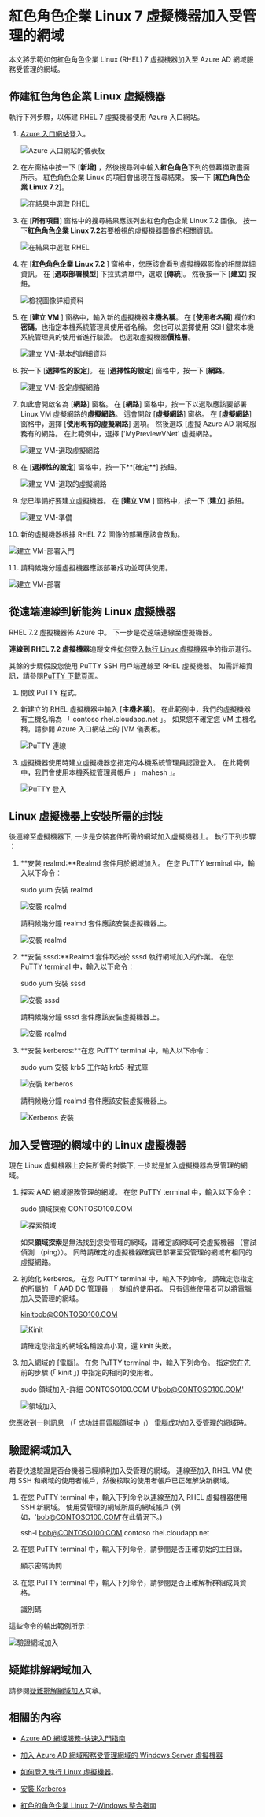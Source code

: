 <properties
    pageTitle="Azure Active Directory 網域服務︰ RHEL VM 加入受管理的網域 |Microsoft Azure"
    description="Azure AD 網域服務中加入紅色角色企業 Linux 虛擬機器"
    services="active-directory-ds"
    documentationCenter=""
    authors="mahesh-unnikrishnan"
    manager="stevenpo"
    editor="curtand"/>

<tags
    ms.service="active-directory-ds"
    ms.workload="identity"
    ms.tgt_pltfrm="na"
    ms.devlang="na"
    ms.topic="article"
    ms.date="10/02/2016"
    ms.author="maheshu"/>

# <a name="join-a-red-hat-enterprise-linux-7-virtual-machine-to-a-managed-domain"></a>紅色角色企業 Linux 7 虛擬機器加入受管理的網域
本文將示範如何紅色角色企業 Linux (RHEL) 7 虛擬機器加入至 Azure AD 網域服務受管理的網域。

## <a name="provision-a-red-hat-enterprise-linux-virtual-machine"></a>佈建紅色角色企業 Linux 虛擬機器
執行下列步驟，以佈建 RHEL 7 虛擬機器使用 Azure 入口網站。

1. [Azure 入口網站](https://portal.azure.com)登入。

    ![Azure 入口網站的儀表板](./media/active-directory-domain-services-admin-guide/rhel-join-azure-portal-dashboard.png)

2. 在左窗格中按一下 [**新增]** ，然後搜尋列中輸入**紅色角色**下列的螢幕擷取畫面所示。 紅色角色企業 Linux 的項目會出現在搜尋結果。 按一下 [**紅色角色企業 Linux 7.2**]。

    ![在結果中選取 RHEL](./media/active-directory-domain-services-admin-guide/rhel-join-azure-portal-find-rhel-image.png)

3. 在 [**所有項目**] 窗格中的搜尋結果應該列出紅色角色企業 Linux 7.2 圖像。 按一下**紅色角色企業 Linux 7.2**若要檢視的虛擬機器圖像的相關資訊。

    ![在結果中選取 RHEL](./media/active-directory-domain-services-admin-guide/rhel-join-azure-portal-select-rhel-image.png)

4. 在 [**紅色角色企業 Linux 7.2** ] 窗格中，您應該會看到虛擬機器影像的相關詳細資訊。 在 [**選取部署模型**] 下拉式清單中，選取 [**傳統**]。 然後按一下 [**建立**] 按鈕。

    ![檢視圖像詳細資料](./media/active-directory-domain-services-admin-guide/rhel-join-azure-portal-create-clicked.png)

5. 在 [**建立 VM** ] 窗格中，輸入新的虛擬機器**主機名稱**。 在 [**使用者名稱**] 欄位和**密碼**，也指定本機系統管理員使用者名稱。 您也可以選擇使用 SSH 鍵來本機系統管理員的使用者進行驗證。 也選取虛擬機器**價格層**。

    ![建立 VM-基本的詳細資料](./media/active-directory-domain-services-admin-guide/rhel-join-azure-portal-create-vm-basic-details.png)

6. 按一下 [**選擇性的設定**]。 在 [**選擇性的設定**] 窗格中，按一下 [**網路**。

    ![建立 VM-設定虛擬網路](./media/active-directory-domain-services-admin-guide/rhel-join-azure-portal-create-vm-configure-vnet.png)

7. 如此會開啟名為 [**網路**] 窗格。 在 [**網路**] 窗格中，按一下以選取應該要部署 Linux VM 虛擬網路的**虛擬網路**。 這會開啟 [**虛擬網路**] 窗格。 在 [**虛擬網路**] 窗格中，選擇 [**使用現有的虛擬網路**] 選項。 然後選取 [虛擬 Azure AD 網域服務有的網路。 在此範例中，選擇 ['MyPreviewVNet' 虛擬網路。

    ![建立 VM-選取虛擬網路](./media/active-directory-domain-services-admin-guide/rhel-join-azure-portal-create-vm-select-vnet.png)

8. 在 [**選擇性的設定**] 窗格中，按一下**[確定**] 按鈕。

    ![建立 VM-選取的虛擬網路](./media/active-directory-domain-services-admin-guide/rhel-join-azure-portal-create-vm-vnet-selected.png)

9. 您已準備好要建立虛擬機器。 在 [**建立 VM** ] 窗格中，按一下 [**建立**] 按鈕。

    ![建立 VM-準備](./media/active-directory-domain-services-admin-guide/rhel-join-azure-portal-create-vm.png)

10. 新的虛擬機器根據 RHEL 7.2 圖像的部署應該會啟動。

  ![建立 VM-部署入門](./media/active-directory-domain-services-admin-guide/rhel-join-azure-portal-create-vm-deployment-started.png)

11. 請稍候幾分鐘虛擬機器應該部署成功並可供使用。

  ![建立 VM-部署](./media/active-directory-domain-services-admin-guide/rhel-join-azure-portal-create-vm-deployed.png)



## <a name="connect-remotely-to-the-newly-provisioned-linux-virtual-machine"></a>從遠端連線到新能夠 Linux 虛擬機器
RHEL 7.2 虛擬機器佈 Azure 中。 下一步是從遠端連線至虛擬機器。

**連線到 RHEL 7.2 虛擬機器**追蹤文件[如何登入執行 Linux 虛擬機器](../virtual-machines/virtual-machines-linux-mac-create-ssh-keys.md)中的指示進行。

其餘的步驟假設您使用 PuTTY SSH 用戶端連線至 RHEL 虛擬機器。 如需詳細資訊，請參閱[PuTTY 下載頁面](http://www.chiark.greenend.org.uk/~sgtatham/putty/download.html)。

1. 開啟 PuTTY 程式。

2. 新建立的 RHEL 虛擬機器中輸入 [**主機名稱**]。 在此範例中，我們的虛擬機器有主機名稱為 「 contoso rhel.cloudapp.net 」。 如果您不確定您 VM 主機名稱，請參閱 Azure 入口網站上的 [VM 儀表板。

    ![PuTTY 連線](./media/active-directory-domain-services-admin-guide/rhel-join-azure-portal-putty-connect.png)

3. 虛擬機器使用時建立虛擬機器您指定的本機系統管理員認證登入。 在此範例中，我們會使用本機系統管理員帳戶 」 mahesh 」。

    ![PuTTY 登入](./media/active-directory-domain-services-admin-guide/rhel-join-azure-portal-putty-login.png)


## <a name="install-required-packages-on-the-linux-virtual-machine"></a>Linux 虛擬機器上安裝所需的封裝
後連線至虛擬機器下, 一步是安裝套件所需的網域加入虛擬機器上。 執行下列步驟︰

1. **安裝 realmd:**Realmd 套件用於網域加入。 在您 PuTTY terminal 中，輸入以下命令︰

    sudo yum 安裝 realmd

    ![安裝 realmd](./media/active-directory-domain-services-admin-guide/rhel-join-azure-portal-putty-install-realmd.png)

    請稍候幾分鐘 realmd 套件應該安裝虛擬機器上。

    ![安裝 realmd](./media/active-directory-domain-services-admin-guide/rhel-join-azure-portal-putty-realmd-installed.png)

3. **安裝 sssd:**Realmd 套件取決於 sssd 執行網域加入的作業。 在您 PuTTY terminal 中，輸入以下命令︰

    sudo yum 安裝 sssd

    ![安裝 sssd](./media/active-directory-domain-services-admin-guide/rhel-join-azure-portal-putty-install-sssd.png)

    請稍候幾分鐘 sssd 套件應該安裝虛擬機器上。

    ![安裝 realmd](./media/active-directory-domain-services-admin-guide/rhel-join-azure-portal-putty-sssd-installed.png)

4. **安裝 kerberos:**在您 PuTTY terminal 中，輸入以下命令︰

    sudo yum 安裝 krb5 工作站 krb5-程式庫

    ![安裝 kerberos](./media/active-directory-domain-services-admin-guide/rhel-join-azure-portal-putty-install-kerberos.png)

    請稍候幾分鐘 realmd 套件應該安裝虛擬機器上。

    ![Kerberos 安裝](./media/active-directory-domain-services-admin-guide/rhel-join-azure-portal-putty-kerberos-installed.png)


## <a name="join-the-linux-virtual-machine-to-the-managed-domain"></a>加入受管理的網域中的 Linux 虛擬機器
現在 Linux 虛擬機器上安裝所需的封裝下, 一步就是加入虛擬機器為受管理的網域。

1. 探索 AAD 網域服務管理的網域。 在您 PuTTY terminal 中，輸入以下命令︰

    sudo 領域探索 CONTOSO100.COM

    ![探索領域](./media/active-directory-domain-services-admin-guide/rhel-join-azure-portal-putty-realmd-discover.png)

    如果**領域探索**是無法找到您受管理的網域，請確定該網域可從虛擬機器 （嘗試偵測 （ping））。 同時請確定的虛擬機器確實已部署至受管理的網域有相同的虛擬網路。

2. 初始化 kerberos。 在您 PuTTY terminal 中，輸入下列命令。 請確定您指定的所屬的 「 AAD DC 管理員 」 群組的使用者。 只有這些使用者可以將電腦加入受管理的網域。

    kinitbob@CONTOSO100.COM

    ![Kinit](./media/active-directory-domain-services-admin-guide/rhel-join-azure-portal-putty-kinit.png)

    請確定您指定的網域名稱設為小寫，還 kinit 失敗。

3. 加入網域的 [電腦]。 在您 PuTTY terminal 中，輸入下列命令。 指定您在先前的步驟 (「 kinit 」) 中指定的相同的使用者。

    sudo 領域加入-詳細 CONTOSO100.COM U'bob@CONTOSO100.COM'

    ![領域加入](./media/active-directory-domain-services-admin-guide/rhel-join-azure-portal-putty-realmd-join.png)

您應收到一則訊息 （「 成功註冊電腦領域中 」） 電腦成功加入受管理的網域時。


## <a name="verify-domain-join"></a>驗證網域加入
若要快速驗證是否台機器已經順利加入受管理的網域。 連線至加入 RHEL VM 使用 SSH 和網域的使用者帳戶，然後核取的使用者帳戶已正確解決新網域。

1. 在您 PuTTY terminal 中，輸入下列命令以連線至加入 RHEL 虛擬機器使用 SSH 新網域。 使用受管理的網域所屬的網域帳戶 (例如，'bob@CONTOSO100.COM'在此情況下。)

    ssh-l bob@CONTOSO100.COM contoso rhel.cloudapp.net

2. 在您 PuTTY terminal 中，輸入下列命令，請參閱是否正確初始的主目錄。

    顯示密碼詢問

3. 在您 PuTTY terminal 中，輸入下列命令，請參閱是否正確解析群組成員資格。

    識別碼

這些命令的輸出範例所示︰

![驗證網域加入](./media/active-directory-domain-services-admin-guide/rhel-join-azure-portal-putty-verify-domain-join.png)


## <a name="troubleshooting-domain-join"></a>疑難排解網域加入
請參閱[疑難排解網域加入](active-directory-ds-admin-guide-join-windows-vm.md#troubleshooting-domain-join)文章。


## <a name="related-content"></a>相關的內容
- [Azure AD 網域服務-快速入門指南](./active-directory-ds-getting-started.md)

- [加入 Azure AD 網域服務受管理網域的 Windows Server 虛擬機器](active-directory-ds-admin-guide-join-windows-vm.md)

- [如何登入執行 Linux 虛擬機器](../virtual-machines/virtual-machines-linux-mac-create-ssh-keys.md)。

- [安裝 Kerberos](https://access.redhat.com/documentation/en-US/Red_Hat_Enterprise_Linux/6/html/Managing_Smart_Cards/installing-kerberos.html)

- [紅色的角色企業 Linux 7-Windows 整合指南](https://access.redhat.com/documentation/en-US/Red_Hat_Enterprise_Linux/7/html/Windows_Integration_Guide/index.html)
